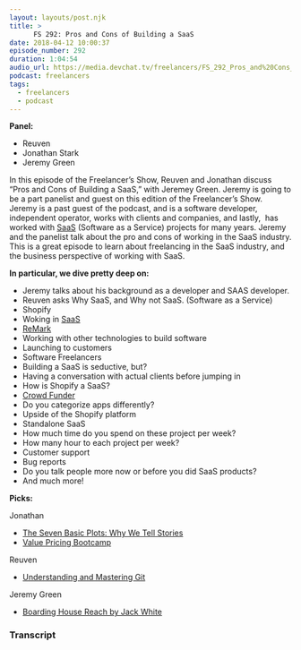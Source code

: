 ```yaml
---
layout: layouts/post.njk
title: >
      FS 292: Pros and Cons of Building a SaaS
date: 2018-04-12 10:00:37
episode_number: 292
duration: 1:04:54
audio_url: https://media.devchat.tv/freelancers/FS_292_Pros_and%20Cons_of_building_a_SaaS.mp3
podcast: freelancers
tags: 
  - freelancers
  - podcast
---
```


 **Panel:**

- Reuven
- Jonathan Stark 
- Jeremy Green

In this episode of the Freelancer’s Show, Reuven and Jonathan discuss “Pros and Cons of Building a SaaS,” with Jeremey Green. Jeremy is going to be a part panelist and guest on this edition of the Freelancer’s Show. Jeremy is a past guest of the podcast, and is a software developer, independent operator, works with clients and companies, and lastly,&nbsp; has worked with [SaaS](https://en.wikipedia.org/wiki/Software_as_a_service) (Software as a Service) projects for many years. Jeremy and the panelist talk about the pro and cons of working in the SaaS industry. This is a great episode to learn about freelancing in the SaaS industry, and the business perspective of working with SaaS.

**In particular, we dive pretty deep on:**

- Jeremy talks about his background as a developer and SAAS developer.
- Reuven asks Why SaaS, and Why not SaaS. (Software as a Service)
- Shopify 
- Woking in [SaaS](https://en.wikipedia.org/wiki/Software_as_a_service)
- [ReMark](https://github.com/remarkjs/remark)
- Working with other technologies to build software
- Launching to customers 
- Software Freelancers 
- Building a SaaS is seductive, but? 
- Having a conversation with actual clients before jumping in 
- How is Shopify a SaaS?&nbsp;
- [Crowd Funder](https://www.crowdfunder.com)
- Do you categorize apps differently? 
- Upside of the Shopify platform
- Standalone SaaS
- How much time do you spend on these project per week? 
- How many hour to each project per week? 
- Customer support
- Bug reports 
- Do you talk people more now or before you did SaaS products? 
- And much more!&nbsp; &nbsp; &nbsp;

**Picks:**

Jonathan

- [The Seven Basic Plots: Why We Tell Stories](https://www.amazon.com/Seven-Basic-Plots-Tell-Stories/dp/0826480373)
- [Value Pricing Bootcamp](http://valuepricingbootcamp.com)

Reuven

- [Understanding and Mastering Git](https://store.lerner.co.il/understanding-and-mastering-git)

Jeremy Green

- [Boarding House Reach by Jack White](https://itunes.apple.com/us/album/boarding-house-reach/1337879490)


### Transcript


